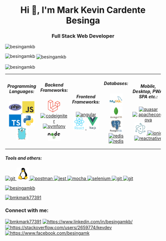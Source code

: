 <h1 align="center">Hi 👋, I'm Mark Kevin Cardente Besinga</h1>
<h3 align="center">Full Stack Web Developer</h3>
<p align="left">
  <img
    src="https://komarev.com/ghpvc/?username=besingamkb&label=Profile%20views&color=0e75b6&style=flat"
    alt="besingamkb"
  />
</p>
<p>
  <img
    align="left"
    src="https://github-readme-stats.vercel.app/api/top-langs?username=besingamkb&show_icons=true&locale=en&layout=compact"
    alt="besingamkb"
  />
</p>
<p>
  &nbsp;<img
    align="center"
    src="https://github-readme-stats.vercel.app/api?username=besingamkb&show_icons=true&locale=en"
    alt="besingamkb"
  />
</p>
<p>
  <img
    align="center"
    src="https://github-readme-streak-stats.herokuapp.com/?user=besingamkb&"
    alt="besingamkb"
  />
</p>

<table align="center">
  <tr align="center" width="100%">
    <td align="center" width="20%">
      <h5 align="center">Programming Languages:</h5>
      <p align="center">
        <!-- php -->
        <a href="https://www.php.net" target="_blank" rel="noreferrer">
          <img
            src="https://raw.githubusercontent.com/devicons/devicon/master/icons/php/php-original.svg"
            alt="php"
            width="40"
            height="40"
          />
        </a>
        <!-- Javascript -->
        <a
          href="https://developer.mozilla.org/en-US/docs/Web/JavaScript"
          target="_blank"
          rel="noreferrer"
        >
          <img
            src="https://raw.githubusercontent.com/devicons/devicon/master/icons/javascript/javascript-original.svg"
            alt="javascript"
            width="40"
            height="40"
          />
        </a>
        <!-- typescript -->
        <a
          href="https://www.typescriptlang.org/"
          target="_blank"
          rel="noreferrer"
        >
          <img
            src="https://raw.githubusercontent.com/devicons/devicon/master/icons/typescript/typescript-original.svg"
            alt="typescript"
            width="40"
            height="40"
          />
        </a>
        <!-- python -->
        <a href="https://www.python.org" target="_blank" rel="noreferrer">
          <img
            src="https://raw.githubusercontent.com/devicons/devicon/master/icons/python/python-original.svg"
            alt="python"
            width="40"
            height="40"
          />
        </a>
        <!-- golang -->
        <a href="https://golang.org" target="_blank" rel="noreferrer">
          <img
            src="https://raw.githubusercontent.com/devicons/devicon/master/icons/go/go-original.svg"
            alt="go"
            width="40"
            height="40"
          />
        </a>
      </p>
    </td>
    <td align="center" width="20%">
      <h5 align="center">Backend Frameworks:</h5>
      <p align="center">
        <!-- laravel -->
        <a href="https://laravel.com/" target="_blank" rel="noreferrer">
          <img
            src="https://raw.githubusercontent.com/devicons/devicon/master/icons/laravel/laravel-original.svg"
            alt="laravel"
            width="40"
            height="40"
          />
        </a>
        <!-- codeigniter -->
        <a href="https://codeigniter.com" target="_blank" rel="noreferrer">
          <img
            src="https://cdn.worldvectorlogo.com/logos/codeigniter.svg"
            alt="codeigniter"
            width="40"
            height="40"
          />
        </a>
        <!-- symfony -->
        <a href="https://symfony.com" target="_blank" rel="noreferrer">
          <img
            src="https://symfony.com/logos/symfony_black_03.svg"
            alt="symfony"
            width="40"
            height="40"
          />
        </a>
        <!-- nodejs -->
        <a href="https://nodejs.org" target="_blank" rel="noreferrer">
          <img
            src="https://raw.githubusercontent.com/devicons/devicon/master/icons/nodejs/nodejs-original-wordmark.svg"
            alt="nodejs"
            width="40"
            height="40"
          />
        </a>
      </p>
    </td>
    <td align="center" width="20%">
      <h5 align="center">Frontend Frameworks:</h5>
      <p align="center">
        <!-- angular -->
        <a href="https://angular.io" target="_blank" rel="noreferrer">
          <img
            src="https://angular.io/assets/images/logos/angular/angular.svg"
            alt="angular"
            width="40"
            height="40"
          />
        </a>
        <!-- react -->
        <a href="https://reactjs.org/" target="_blank" rel="noreferrer">
          <img
            src="https://raw.githubusercontent.com/devicons/devicon/master/icons/react/react-original-wordmark.svg"
            alt="react"
            width="40"
            height="40"
          />
        </a>
        <!-- vue -->
        <a href="https://vuejs.org/" target="_blank" rel="noreferrer">
          <img
            src="https://raw.githubusercontent.com/devicons/devicon/master/icons/vuejs/vuejs-original-wordmark.svg"
            alt="vuejs"
            width="40"
            height="40"
          />
        </a>
      </p>
    </td>
    <td align="center" width="20%">
      <h5 align="center">Databases:</h5>
      <p align="center">
        <!-- mysql -->
        <a href="https://www.mysql.com/" target="_blank" rel="noreferrer">
          <img
            src="https://raw.githubusercontent.com/devicons/devicon/master/icons/mysql/mysql-original-wordmark.svg"
            alt="mysql"
            width="40"
            height="40"
          />
        </a>
        <!-- mongodb -->
        <a href="https://www.mongodb.com/" target="_blank" rel="noreferrer">
          <img
            src="https://raw.githubusercontent.com/devicons/devicon/master/icons/mongodb/mongodb-original-wordmark.svg"
            alt="mongodb"
            width="40"
            height="40"
          />
        </a>
        <!-- postgresql -->
        <a href="https://www.postgresql.org" target="_blank" rel="noreferrer">
          <img
            src="https://raw.githubusercontent.com/devicons/devicon/master/icons/postgresql/postgresql-original-wordmark.svg"
            alt="postgresql"
            width="40"
            height="40"
          />
        </a>
        <!-- sqlite -->
        <a
          href="https://www.sqlite.org/index.html"
          target="_blank"
          rel="noreferrer"
        >
          <img
            src="https://cdn.jsdelivr.net/gh/devicons/devicon@latest/icons/sqlite/sqlite-original.svg"
            alt="redis"
            width="40"
            height="40"
          />
        </a>
        <!-- redis -->
        <a href="https://redis.io/" target="_blank" rel="noreferrer">
          <img
            src="https://cdn.jsdelivr.net/gh/devicons/devicon@latest/icons/redis/redis-original-wordmark.svg"
            alt="redis"
            width="40"
            height="40"
          />
        </a>
      </p>
    </td>
    <td align="center" width="20%">
      <h5 align="center">Mobile, Desktop, PWA, SPA etc.:</h5>
      <p align="center">
        <!-- quassar -->
        <a href="https://quasar.dev/" target="_blank" rel="noreferrer">
          <img
            src="https://cdn.quasar.dev/logo/svg/quasar-logo.svg"
            alt="quasar"
            width="40"
            height="40"
          />
        </a>
        <!-- cordova -->
        <a href="https://cordova.apache.org/" target="_blank" rel="noreferrer">
          <img
            src="https://www.vectorlogo.zone/logos/apache_cordova/apache_cordova-icon.svg"
            alt="apachecordova"
            width="40"
            height="40"
          />
        </a>
        <!-- electron -->
        <a href="https://www.electronjs.org" target="_blank" rel="noreferrer">
          <img
            src="https://raw.githubusercontent.com/devicons/devicon/master/icons/electron/electron-original.svg"
            alt="electron"
            width="40"
            height="40"
          />
        </a>
        <!-- ionic -->
        <a href="https://ionicframework.com" target="_blank" rel="noreferrer">
          <img
            src="https://upload.wikimedia.org/wikipedia/commons/d/d1/Ionic_Logo.svg"
            alt="ionic"
            width="40"
            height="40"
          />
        </a>
        <!-- reactnative -->
        <a href="https://reactnative.dev/" target="_blank" rel="noreferrer">
          <img
            src="https://reactnative.dev/img/header_logo.svg"
            alt="reactnative"
            width="40"
            height="40"
          />
        </a>
      </p>
    </td>
  </tr>
</table>

<h5 align="left">Tools and others:</h5>
<p align="left">
  <!-- git -->
  <a href="https://git-scm.com/" target="_blank" rel="noreferrer">
    <img
      src="https://www.vectorlogo.zone/logos/git-scm/git-scm-icon.svg"
      alt="git"
      width="40"
      height="40"
    />
  </a>
  <!-- linux -->
  <a href="https://www.linux.org/" target="_blank" rel="noreferrer">
    <img
      src="https://raw.githubusercontent.com/devicons/devicon/master/icons/linux/linux-original.svg"
      alt="linux"
      width="40"
      height="40"
    />
  </a>
  <!-- postman -->
  <a href="https://postman.com" target="_blank" rel="noreferrer">
    <img
      src="https://www.vectorlogo.zone/logos/getpostman/getpostman-icon.svg"
      alt="postman"
      width="40"
      height="40"
    />
  </a>
  <!-- jest -->
  <a href="https://jestjs.io" target="_blank" rel="noreferrer">
    <img
      src="https://www.vectorlogo.zone/logos/jestjsio/jestjsio-icon.svg"
      alt="jest"
      width="40"
      height="40"
    />
  </a>
  <!-- mocha -->
  <a href="https://mochajs.org" target="_blank" rel="noreferrer">
    <img
      src="https://www.vectorlogo.zone/logos/mochajs/mochajs-icon.svg"
      alt="mocha"
      width="40"
      height="40"
    />
  </a>
  <!-- selenium -->
  <a href="https://www.selenium.dev" target="_blank" rel="noreferrer">
    <img
      src="https://raw.githubusercontent.com/detain/svg-logos/780f25886640cef088af994181646db2f6b1a3f8/svg/selenium-logo.svg"
      alt="selenium"
      width="40"
      height="40"
    />
  </a>
  <!-- jetbrains -->
  <a href="https://www.jetbrains.com/" target="_blank" rel="noreferrer">
    <img
      src="https://cdn.jsdelivr.net/gh/devicons/devicon@latest/icons/jetbrains/jetbrains-original.svg"
      alt="git"
      width="40"
      height="40"
    />
  </a>
  <!-- vscode -->
  <a href="https://code.visualstudio.com/" target="_blank" rel="noreferrer">
    <img
      src="https://cdn.jsdelivr.net/gh/devicons/devicon@latest/icons/vscode/vscode-original.svg"
      alt="git"
      width="40"
      height="40"
    />
  </a>
</p>
<p align="left">
  <a href="https://github.com/ryo-ma/github-profile-trophy"
    ><img
      src="https://github-profile-trophy.vercel.app/?username=besingamkb"
      alt="besingamkb"
  /></a>
</p>
<p align="left">
  <a href="https://twitter.com/bmkmark77391" target="blank"
    ><img
      src="https://img.shields.io/twitter/follow/bmkmark77391?logo=twitter&style=for-the-badge"
      alt="bmkmark77391"
  /></a>
</p>
<h3 align="left">Connect with me:</h3>
<p align="left">
  <a href="https://twitter.com/bmkmark77391" target="blank"
    ><img
      align="center"
      src="https://raw.githubusercontent.com/rahuldkjain/github-profile-readme-generator/master/src/images/icons/Social/twitter.svg"
      alt="bmkmark77391"
      height="30"
      width="40"
  /></a>
  <a
    href="https://linkedin.com/in/https://www.linkedin.com/in/besingamkb/"
    target="blank"
    ><img
      align="center"
      src="https://raw.githubusercontent.com/rahuldkjain/github-profile-readme-generator/master/src/images/icons/Social/linked-in-alt.svg"
      alt="https://www.linkedin.com/in/besingamkb/"
      height="30"
      width="40"
  /></a>
  <a
    href="https://stackoverflow.com/users/https://stackoverflow.com/users/2659774/kevdev"
    target="blank"
    ><img
      align="center"
      src="https://raw.githubusercontent.com/rahuldkjain/github-profile-readme-generator/master/src/images/icons/Social/stack-overflow.svg"
      alt="https://stackoverflow.com/users/2659774/kevdev"
      height="30"
      width="40"
  /></a>
  <a href="https://fb.com/https://www.facebook.com/besingamk" target="blank"
    ><img
      align="center"
      src="https://raw.githubusercontent.com/rahuldkjain/github-profile-readme-generator/master/src/images/icons/Social/facebook.svg"
      alt="https://www.facebook.com/besingamk"
      height="30"
      width="40"
  /></a>
</p>
